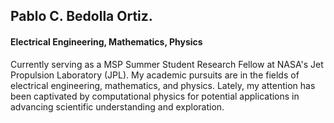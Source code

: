 ## Pablo C. Bedolla Ortiz.
#### Electrical Engineering, Mathematics, Physics
Currently serving as a MSP Summer Student Research Fellow at NASA's Jet Propulsion Laboratory (JPL). My academic pursuits are in the fields of electrical engineering, mathematics, and physics. Lately, my attention has been captivated by computational physics for potential applications in advancing scientific understanding and exploration.
